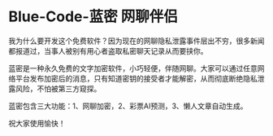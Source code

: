 # Blue-Code-蓝密 网聊伴侣 

我为什么要开发这个免费软件？因为现在的网聊隐私泄露事件层出不穷，很多新闻都报道过，当事人被别有用心者盗取私密聊天记录从而要挟你。

蓝密是一种永久免费的文字加密软件，小巧轻便，伴随网聊。大家可以通过任意网络平台发布加密后的消息，只有知道密钥的接受者才能解密，从而彻底断绝隐私泄露风险，不怕被第三方窥探。

蓝密包含三大功能：1、网聊加密，2、彩票AI预测，3、懒人文章自动生成。

祝大家使用愉快！
